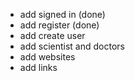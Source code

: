 - add signed in (done)
- add register (done)
- add create user
- add scientist and doctors
- add websites
- add links
